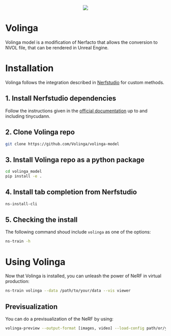 <p align="center">
    <!-- community badges -->
    <a href="https://discord.gg/XxVdfWvcge"><img src="https://img.shields.io/badge/Join-Discord-blue.svg"/></a>
</p>

# Volinga
Volinga model is a modification of Nerfacto that allows the conversion to NVOL file, that can be rendered in Unreal Engine.

# Installation
Volinga follows the integration described in [Nerfstudio](https://docs.nerf.studio/en/latest/developer_guides/new_methods.html) for custom methods.

## 1. Install Nerfstudio dependencies
Follow the instructions given in the [official  documentation](https://docs.nerf.studio/en/latest/quickstart/installation.html) up to and including tinycudann.

## 2. Clone Volinga repo
```bash
git clone https://github.com/Volinga/volinga-model
```

## 3. Install Volinga repo as a python package

```bash
cd volinga_model
pip install -e .
```

## 4. Install tab completion from Nerfstudio

```bash
ns-install-cli
```

## 5. Checking the install
The following command shoud include `volinga` as one of the options:
```bash
ns-train -h
```

# Using Volinga
Now that Volinga is installed, you can unleash the power of NeRF in virtual production:
```bash
ns-train volinga --data /path/to/your/data --vis viewer
```

## Previsualization
You can do a previsualization of the NeRF by using:

```bash
volinga-preview --output-format [images, video] --load-config path/or/your/config/config.yml --traj interpolate --eval-num-rays-per-chunk [int] --output-path /output/path --order_poses --adjust_frame_rate
```

